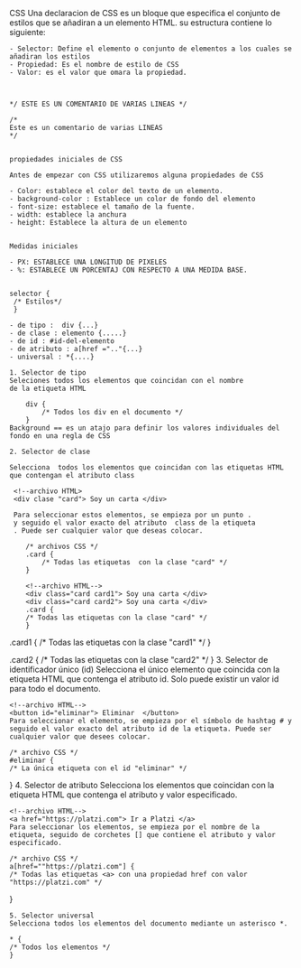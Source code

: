 CSS
Una declaracion de CSS es un bloque que especifica el conjunto de estilos que se añadiran
a un elemento HTML. su estructura contiene lo siguiente:

    - Selector: Define el elemento o conjunto de elementos a los cuales se añadiran los estilos
    - Propiedad: Es el nombre de estilo de CSS
    - Valor: es el valor que omara la propiedad. 


    
    */ ESTE ES UN COMENTARIO DE VARIAS LINEAS */
    
    /*
    Este es un comentario de varias LINEAS
    */


    propiedades iniciales de CSS

    Antes de empezar con CSS utilizaremos alguna propiedades de CSS

    - Color: establece el color del texto de un elemento.
    - background-color : Establece un color de fondo del elemento
    - font-size: establece el tamaño de la fuente.
    - width: establece la anchura
    - height: Establece la altura de un elemento


    Medidas iniciales 
    
    - PX: ESTABLECE UNA LONGITUD DE PIXELES
    - %: ESTABLECE UN PORCENTAJ CON RESPECTO A UNA MEDIDA BASE.


    selector {
     /* Estilos*/
     }

    - de tipo :  div {...}
    - de clase : elemento {.....}
    - de id : #id-del-elemento
    - de atributo : a[href =".."{...}
    - universal : *{....}

    1. Selector de tipo
    Seleciones todos los elementos que coincidan con el nombre
    de la etiqueta HTML

        div {
            /* Todos los div en el documento */
        }
    Background == es un atajo para definir los valores individuales del fondo en una regla de CSS

    2. Selector de clase

    Selecciona  todos los elementos que coincidan con las etiquetas HTML que contengan el atributo class

     <!--archivo HTML>
     <div clase "card"> Soy un carta </div>

     Para seleccionar estos elementos, se empieza por un punto .
     y seguido el valor exacto del atributo  class de la etiqueta 
     . Puede ser cualquier valor que deseas colocar.
        
        /* archivos CSS */
        .card {
            /* Todas las etiquetas  con la clase "card" */
        }

        <!--archivo HTML-->
        <div class="card card1"> Soy una carta </div>
        <div class="card card2"> Soy una carta </div>
        .card {
        /* Todas las etiquetas con la clase "card" */
        }

.card1 {
    /* Todas las etiquetas con la clase "card1" */
}

.card2 {
    /* Todas las etiquetas con la clase "card2" */
}
    3. Selector de identificador único (id)
    Selecciona el único elemento que coincida con la etiqueta HTML que contenga el atributo id. Solo puede existir un valor id para todo el documento.

    <!--archivo HTML-->
    <button id="eliminar"> Eliminar  </button>
    Para seleccionar el elemento, se empieza por el símbolo de hashtag # y seguido el valor exacto del atributo id de la etiqueta. Puede ser cualquier valor que desees colocar.

    /* archivo CSS */
    #eliminar {
    /* La única etiqueta con el id "eliminar" */
}
    4. Selector de atributo
Selecciona los elementos que coincidan con la etiqueta HTML que contenga el atributo y valor especificado.

    <!--archivo HTML-->
    <a href="https://platzi.com"> Ir a Platzi </a>
    Para seleccionar los elementos, se empieza por el nombre de la etiqueta, seguido de corchetes [] que contiene el atributo y valor especificado.

    /* archivo CSS */
    a[href=""https://platzi.com"] {
    /* Todas las etiquetas <a> con una propiedad href con valor "https://platzi.com" */
}

    5. Selector universal
    Selecciona todos los elementos del documento mediante un asterisco *.

    * {
    /* Todos los elementos */
    }

